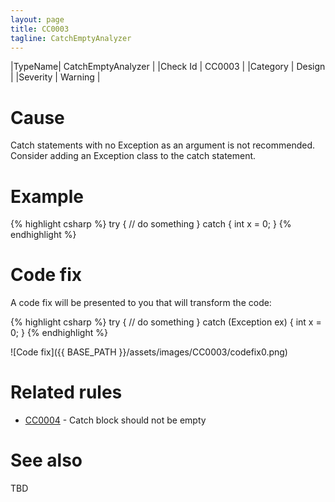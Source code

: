 ```yaml
---
layout: page
title: CC0003
tagline: CatchEmptyAnalyzer
---
```


|TypeName| CatchEmptyAnalyzer |
|Check Id | CC0003 |
|Category | Design |
|Severity | Warning |

# Cause

Catch statements with no Exception as an argument is not recommended. Consider adding an Exception class to the catch statement. 

# Example

{% highlight csharp %}
try
{
    // do something
}
catch
{
    int x = 0;
}
{% endhighlight %}

# Code fix

A code fix will be presented to you that will transform the code:

{% highlight csharp %}
try
{
    // do something
}
catch (Exception ex)
{
    int x = 0;
}
{% endhighlight %}

![Code fix]({{ BASE_PATH }}/assets/images/CC0003/codefix0.png)

# Related rules

* [CC0004](CC0004.html) - Catch block should not be empty

# See also

TBD
